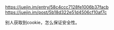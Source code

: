 https://juejin.im/entry/58c4ccc7128fe1006b37facb
https://juejin.im/post/5b18d322e51d4506cf10af7c

别人获取到cookie，怎么保证安全性。

